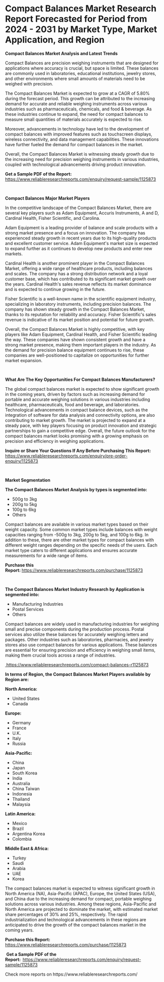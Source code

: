 <p><h1>Compact Balances Market Research Report Forecasted for Period from 2024 -  2031 by Market Type, Market Application, and Region</h1></p><p><strong>Compact Balances Market Analysis and Latest Trends</strong></p>
<p><p>Compact Balances are precision weighing instruments that are designed for applications where accuracy is crucial, but space is limited. These balances are commonly used in laboratories, educational institutions, jewelry stores, and other environments where small amounts of materials need to be weighed with precision.</p><p>The Compact Balances Market is expected to grow at a CAGR of 5.80% during the forecast period. This growth can be attributed to the increasing demand for accurate and reliable weighing instruments across various industries such as pharmaceuticals, chemicals, and food & beverage. As these industries continue to expand, the need for compact balances to measure small quantities of materials accurately is expected to rise.</p><p>Moreover, advancements in technology have led to the development of compact balances with improved features such as touchscreen displays, wireless connectivity, and data management capabilities. These innovations have further fueled the demand for compact balances in the market.</p><p>Overall, the Compact Balances Market is witnessing steady growth due to the increasing need for precision weighing instruments in various industries, coupled with technological advancements driving product innovation.</p></p>
<p><strong>Get a Sample PDF of the Report:&nbsp;</strong> <a href="https://www.reliableresearchreports.com/enquiry/request-sample/1125873">https://www.reliableresearchreports.com/enquiry/request-sample/1125873</a></p>
<p>&nbsp;</p>
<p><strong>Compact Balances Major Market Players</strong></p>
<p><p>In the competitive landscape of the Compact Balances Market, there are several key players such as Adam Equipment, Accuris Instruments, A and D, Cardinal Health, Fisher Scientific, and Carolina. </p><p>Adam Equipment is a leading provider of balance and scale products with a strong market presence and a focus on innovation. The company has experienced steady growth in recent years due to its high-quality products and excellent customer service. Adam Equipment's market size is expected to expand further as it continues to develop new products and enter new markets.</p><p>Cardinal Health is another prominent player in the Compact Balances Market, offering a wide range of healthcare products, including balances and scales. The company has a strong distribution network and a loyal customer base, which has contributed to its significant market growth over the years. Cardinal Health's sales revenue reflects its market dominance and is expected to continue growing in the future.</p><p>Fisher Scientific is a well-known name in the scientific equipment industry, specializing in laboratory instruments, including precision balances. The company has shown steady growth in the Compact Balances Market, thanks to its reputation for reliability and accuracy. Fisher Scientific's sales revenue is indicative of its market position and potential for future growth.</p><p>Overall, the Compact Balances Market is highly competitive, with key players like Adam Equipment, Cardinal Health, and Fisher Scientific leading the way. These companies have shown consistent growth and have a strong market presence, making them important players in the industry. As the demand for precision balance equipment continues to rise, these companies are well-positioned to capitalize on opportunities for further market expansion.</p></p>
<p>&nbsp;</p>
<p><strong>What Are The Key Opportunities For Compact Balances Manufacturers?</strong></p>
<p><p>The global compact balances market is expected to show significant growth in the coming years, driven by factors such as increasing demand for portable and accurate weighing solutions in various industries including healthcare, pharmaceuticals, food and beverage, and laboratories. Technological advancements in compact balance devices, such as the integration of software for data analysis and connectivity options, are also contributing to market growth. The market is projected to expand at a steady pace, with key players focusing on product innovation and strategic partnerships to gain a competitive edge. Overall, the future outlook for the compact balances market looks promising with a growing emphasis on precision and efficiency in weighing applications.</p></p>
<p><strong>Inquire or Share Your Questions If Any Before Purchasing This Report:</strong> <a href="https://www.reliableresearchreports.com/enquiry/pre-order-enquiry/1125873">https://www.reliableresearchreports.com/enquiry/pre-order-enquiry/1125873</a></p>
<p>&nbsp;</p>
<p><strong>Market Segmentation</strong></p>
<p><strong>The Compact Balances Market Analysis by types is segmented into:</strong></p>
<p><ul><li>500g to 3kg</li><li>200g to 5kg</li><li>100g to 6kg</li><li>Others</li></ul></p>
<p><p>Compact balances are available in various market types based on their weight capacity. Some common market types include balances with weight capacities ranging from -500g to 3kg, 200g to 5kg, and 100g to 6kg. In addition to these, there are other market types for compact balances with different weight ranges depending on the specific needs of the users. Each market type caters to different applications and ensures accurate measurements for a wide range of items.</p></p>
<p><strong>Purchase this Report:&nbsp;</strong><a href="https://www.reliableresearchreports.com/purchase/1125873">https://www.reliableresearchreports.com/purchase/1125873</a></p>
<p>&nbsp;</p>
<p><strong>The Compact Balances Market Industry Research by Application is segmented into:</strong></p>
<p><ul><li>Manufacturing Industries</li><li>Postal Services</li><li>Others</li></ul></p>
<p><p>Compact balances are widely used in manufacturing industries for weighing small and precise components during the production process. Postal services also utilize these balances for accurately weighing letters and packages. Other industries such as laboratories, pharmacies, and jewelry stores also use compact balances for various applications. These balances are essential for ensuring precision and efficiency in weighing small items, making them crucial tools across a range of industries.</p></p>
<p><a href="https://www.reliableresearchreports.com/compact-balances-r1125873">&nbsp;https://www.reliableresearchreports.com/compact-balances-r1125873</a></p>
<p><strong>In terms of Region, the Compact Balances Market Players available by Region are:</strong></p>
<p>
    <p> <strong> North America: </strong>
        <ul>
            <li>United States</li>
            <li>Canada</li>
        </ul>
        </p> 
    <p> <strong> Europe: </strong>
        <ul>
            <li>Germany</li>
            <li>France</li>
            <li>U.K.</li>
            <li>Italy</li>
            <li>Russia</li>
        </ul>
        </p> 
    <p> <strong> Asia-Pacific: </strong>
        <ul>
            <li>China</li>
            <li>Japan</li>
            <li>South Korea</li>
            <li>India</li>
            <li>Australia</li>
            <li>China Taiwan</li>
            <li>Indonesia</li>
            <li>Thailand</li>
            <li>Malaysia</li>
        </ul>
        </p> 
    <p> <strong> Latin America: </strong>
        <ul>
            <li>Mexico</li>
            <li>Brazil</li>
            <li>Argentina Korea</li>
            <li>Colombia</li>
        </ul>
        </p> 
    <p> <strong> Middle East & Africa: </strong>
        <ul>
            <li>Turkey</li>
            <li>Saudi</li>
            <li>Arabia</li>
            <li>UAE</li>
            <li>Korea</li>
        </ul>
    </p>
    </p>
<p><p>The compact balances market is expected to witness significant growth in North America (NA), Asia-Pacific (APAC), Europe, the United States (USA), and China due to the increasing demand for compact, portable weighing solutions across various industries. Among these regions, Asia-Pacific and North America are projected to dominate the market, with estimated market share percentages of 30% and 25%, respectively. The rapid industrialization and technological advancements in these regions are anticipated to drive the growth of the compact balances market in the coming years.</p></p>
<p><strong>Purchase this Report: </strong><a href="https://www.reliableresearchreports.com/purchase/1125873">https://www.reliableresearchreports.com/purchase/1125873</a></p>
<p>&nbsp;<strong>Get a Sample PDF of the Report:&nbsp;&nbsp;</strong><a href="https://www.reliableresearchreports.com/enquiry/request-sample/1125873">https://www.reliableresearchreports.com/enquiry/request-sample/1125873</a></p>
<p><strong></strong></p>
<p>Check more reports on https://www.reliableresearchreports.com/</p>
